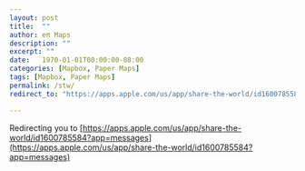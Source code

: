 ```yaml
---
layout: post
title:  ""
author: eπ Maps
description: ""
excerpt: ""
date:   1970-01-01T00:00:00-08:00
categories: [Mapbox, Paper Maps]
tags: [Mapbox, Paper Maps]
permalink: /stw/
redirect_to: "https://apps.apple.com/us/app/share-the-world/id1600785584?app=messages"

---
```


Redirecting you to [https://apps.apple.com/us/app/share-the-world/id1600785584?app=messages](https://apps.apple.com/us/app/share-the-world/id1600785584?app=messages)
